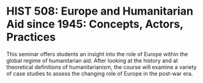 # HIST 508: Europe and Humanitarian Aid since 1945: Concepts, Actors, Practices

This seminar offers students an insight into the role of Europe within the global regime of humanitarian aid. After looking at the history and at theoretical definitions of humanitarianism, the course will examine a variety of case studies to assess the changing role of Europe in the post-war era.